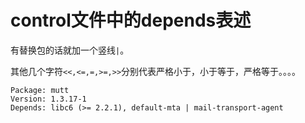 # control文件中的depends表述

有替换包的话就加一个竖线`|`。

其他几个字符`<<,<=,=,>=,>>`分别代表严格小于，小于等于，严格等于。。。。

```
Package: mutt
Version: 1.3.17-1
Depends: libc6 (>= 2.2.1), default-mta | mail-transport-agent
```

